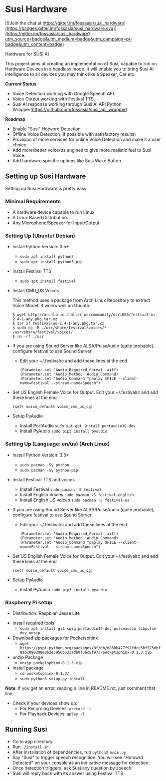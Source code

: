 # Susi Hardware

[![Join the chat at https://gitter.im/fossasia/susi_hardware](https://badges.gitter.im/fossasia/susi_hardware.svg)](https://gitter.im/fossasia/susi_hardware?utm_source=badge&utm_medium=badge&utm_campaign=pr-badge&utm_content=badge)

Hardware for SUSI AI

This project aims at creating an implementation of Susi, capable to run on Hardware Devices in a headless mode.
It will enable you to bring Susi AI intelligence to all devices you may think like a Speaker, Car etc.

**Current Status**
- Voice Detection working with Google Speech API.
- Voice Output working with Festival TTS.
- Susi AI response working through Susi AI API Python Wrapper(https://github.com/fossasia/susi_api_wrapper)

**Roadmap**
- Enable "Susi" Hotword Detection
- Offline Voice Detection (if possible with satisfactory results)
- Provision of more services for online Voice Detection and make it a user choice.
- Add more/better voice/tts engines to give more realistic feel to Susi Voice.
- Add hardware specific options like Susi Wake Button.


## Setting up Susi Hardware

Setting up Susi Hardware is pretty easy.

### Minimal Requirements
* A hardware device capable to run Linux.
* A Linux Based Distribution.
* Any Microphone/Speaker for Input/Output

### Setting Up (Ubuntu/ Debian)
* Install Python Version: 3.5+
    * ```sudo apt install python3```
    * ```sudo apt install python3-pip```

* Install Festival TTS
    * ```sudo apt install festival```
    
* Install CMU_US Voices
     
     This method uses a package from Arch Linux Repository to extract Voice Model. It works well on Ubuntu. 
          
     ```
     $ wget http://archlinux.thaller.ws/community/os/i686/festival-us-2.4-1-any.pkg.tar.xz
     $ tar xf festival-us-2.4-1-any.pkg.tar.xz
     $ sudo cp -R ./usr/share/festival/voices/* /usr/share/festival/voices/
     $ rm -rf ./usr
     ```
     
* If you are using Sound Server like ALSA/PulseAudio (quite probable), configure festival to use Sound Server
    * Edit your ~/.festivalrc and add these lines at the end
        ```
        (Parameter.set 'Audio_Required_Format 'aiff)
        (Parameter.set 'Audio_Method 'Audio_Command)
        (Parameter.set 'Audio_Command "paplay $FILE --client-name=Festival --stream-name=Speech")
        ```

* Set US English Female Voice for Output. Edit your ~/.festivalrc and add these lines at the end
    ```
    (set! voice_default voice_cmu_us_cg)
    ```

* Setup PyAudio
    * Install PortAudio ```sudo apt-get install portaudio19-dev```
    * Install PyAudio ```sudo pip3 install pyaudio```
 

### Setting Up (Language: en/us) (Arch Linux)

* Install Python Version: 3.5+ 
    * ```sudo pacman -Sy python```
    * ```sudo pacman -Sy python-pip```

* Install Festival TTS and voices
    * Install Festival ```sudo pacman -S festival```
    * Install English Voices ```sudo pacman -S festival-english```
    * Install English US voices ```sudo pacman -S festival-us```
    
* If you are using Sound Server like ALSA/PulseAudio (quite probable), configure festival to use Sound Server
    * Edit your ~/.festivalrc and add these lines at the end
        ```
        (Parameter.set 'Audio_Required_Format 'aiff)
        (Parameter.set 'Audio_Method 'Audio_Command)
        (Parameter.set 'Audio_Command "paplay $FILE --client-name=Festival --stream-name=Speech")
        ```

* Set US English Female Voice for Output. Edit your ~/.festivalrc and add these lines at the end
    ```
    (set! voice_default voice_cmu_us_cg)
    ```

* Setup PyAudio 
    * Install PyAudio ```sudo pip3 install pyaudio```

### Raspberry Pi setup

- Distribution: Raspbian Jesse Lite

* Install required tools
    -    ```sudo apt install git swig portaudio19-dev pulseaudio libpulse-dev unzip```
* Download zip packages for Pocketsphinx
    -    ``` wget https://pypi.python.org/packages/0f/db/d830b477f97fdce5bf575dbf8abc090208e0b3e5956b533adb0f56c8f973/pocketsphinx-0.1.3.zip ```
* unzip Package
    - ```unzip pocketsphinx-0.1.3.zip```
* Install package
    - ``` cd pocketsphinx-0.1.3/ ```
    - ``` sudo python3 setup.py install ```

**Note**: If you get an error, reading a line in README.rst, just comment that line.

* Check if your devices show up:
    - For Recording Devices: ```arecord -l```
    - For Playback Devices: ```aplay -l```

## Running Susi
* Go to app directory
* Run ```./install.sh```
* After installation of dependencies, run ```python3 main.py```
* Say "Susi" to trigger speech recognition. You will see "Hotowrd Detected" on your console as an indicative message for detection. 
* Once detection triggers, ask Susi any question by speech.
* Susi will reply back with its answer using Festival TTS.
